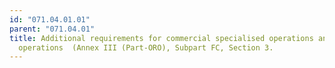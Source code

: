 ```yaml
---
id: "071.04.01.01"
parent: "071.04.01"
title: Additional requirements for commercial specialised operations and CAT
  operations  (Annex III (Part-ORO), Subpart FC, Section 3.
---
```

